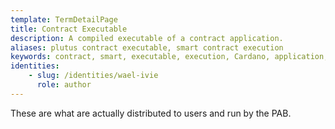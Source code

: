 ```yaml
---
template: TermDetailPage
title: Contract Executable
description: A compiled executable of a contract application.
aliases: plutus contract executable, smart contract execution
keywords: contract, smart, executable, execution, Cardano, application, DApp
identities: 
    - slug: /identities/wael-ivie
      role: author
---
```


These are what are actually distributed to users and run by the PAB.